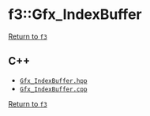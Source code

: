 # f3::Gfx_IndexBuffer

[Return to `f3`](/docs/f3.md)

## C++

- [`Gfx_IndexBuffer.hpp`](/c++/include/Gfx_IndexBuffer.hpp)
- [`Gfx_IndexBuffer.cpp`](/c++/source/Gfx_IndexBuffer.cpp)

[Return to `f3`](/docs/f3.md)